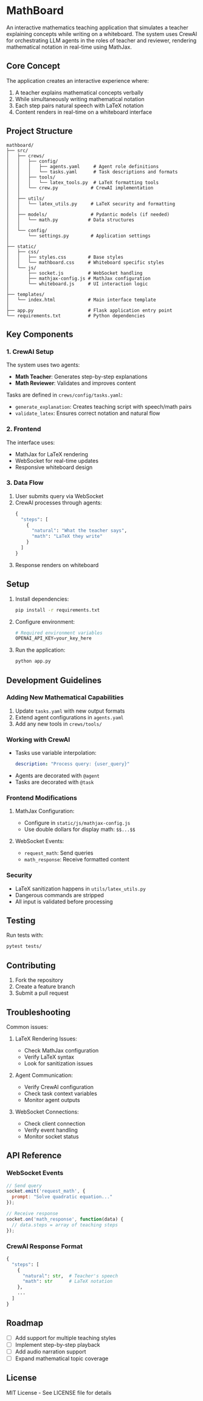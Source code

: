 # MathBoard

An interactive mathematics teaching application that simulates a teacher explaining concepts while writing on a whiteboard. The system uses CrewAI for orchestrating LLM agents in the roles of teacher and reviewer, rendering mathematical notation in real-time using MathJax.

## Core Concept

The application creates an interactive experience where:
1. A teacher explains mathematical concepts verbally
2. While simultaneously writing mathematical notation
3. Each step pairs natural speech with LaTeX notation
4. Content renders in real-time on a whiteboard interface

## Project Structure

```
mathboard/
├── src/
│   ├── crews/
│   │   ├── config/
│   │   │   ├── agents.yaml     # Agent role definitions
│   │   │   └── tasks.yaml      # Task descriptions and formats
│   │   ├── tools/
│   │   │   └── latex_tools.py  # LaTeX formatting tools
│   │   └── crew.py            # CrewAI implementation
│   │
│   ├── utils/
│   │   └── latex_utils.py     # LaTeX security and formatting
│   │
│   ├── models/                # Pydantic models (if needed)
│   │   └── math.py           # Data structures
│   │
│   └── config/
│       └── settings.py        # Application settings
│
├── static/
│   ├── css/
│   │   ├── styles.css        # Base styles
│   │   └── mathboard.css     # Whiteboard specific styles
│   └── js/
│       ├── socket.js         # WebSocket handling
│       ├── mathjax-config.js # MathJax configuration
│       └── whiteboard.js     # UI interaction logic
│
├── templates/
│   └── index.html            # Main interface template
│
├── app.py                    # Flask application entry point
└── requirements.txt          # Python dependencies
```

## Key Components

### 1. CrewAI Setup

The system uses two agents:
- **Math Teacher**: Generates step-by-step explanations
- **Math Reviewer**: Validates and improves content

Tasks are defined in `crews/config/tasks.yaml`:
- `generate_explanation`: Creates teaching script with speech/math pairs
- `validate_latex`: Ensures correct notation and natural flow

### 2. Frontend

The interface uses:
- MathJax for LaTeX rendering
- WebSocket for real-time updates
- Responsive whiteboard design

### 3. Data Flow

1. User submits query via WebSocket
2. CrewAI processes through agents:
   ```python
   {
     "steps": [
       {
         "natural": "What the teacher says",
         "math": "LaTeX they write"
       }
     ]
   }
   ```
3. Response renders on whiteboard

## Setup

1. Install dependencies:
   ```bash
   pip install -r requirements.txt
   ```

2. Configure environment:
   ```python
   # Required environment variables
   OPENAI_API_KEY=your_key_here
   ```

3. Run the application:
   ```bash
   python app.py
   ```

## Development Guidelines

### Adding New Mathematical Capabilities

1. Update `tasks.yaml` with new output formats
2. Extend agent configurations in `agents.yaml`
3. Add any new tools in `crews/tools/`

### Working with CrewAI

- Tasks use variable interpolation:
  ```yaml
  description: "Process query: {user_query}"
  ```
- Agents are decorated with `@agent`
- Tasks are decorated with `@task`

### Frontend Modifications

1. MathJax Configuration:
   - Configure in `static/js/mathjax-config.js`
   - Use double dollars for display math: `$$...$$`

2. WebSocket Events:
   - `request_math`: Send queries
   - `math_response`: Receive formatted content

### Security

- LaTeX sanitization happens in `utils/latex_utils.py`
- Dangerous commands are stripped
- All input is validated before processing

## Testing

Run tests with:
```bash
pytest tests/
```

## Contributing

1. Fork the repository
2. Create a feature branch
3. Submit a pull request

## Troubleshooting

Common issues:

1. LaTeX Rendering Issues:
   - Check MathJax configuration
   - Verify LaTeX syntax
   - Look for sanitization issues

2. Agent Communication:
   - Verify CrewAI configuration
   - Check task context variables
   - Monitor agent outputs

3. WebSocket Connections:
   - Check client connection
   - Verify event handling
   - Monitor socket status

## API Reference

### WebSocket Events

```javascript
// Send query
socket.emit('request_math', {
  prompt: "Solve quadratic equation..."
});

// Receive response
socket.on('math_response', function(data) {
  // data.steps = array of teaching steps
});
```

### CrewAI Response Format

```python
{
  "steps": [
    {
      "natural": str,  # Teacher's speech
      "math": str      # LaTeX notation
    },
    ...
  ]
}
```

## Roadmap

- [ ] Add support for multiple teaching styles
- [ ] Implement step-by-step playback
- [ ] Add audio narration support
- [ ] Expand mathematical topic coverage

## License

MIT License - See LICENSE file for details
